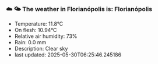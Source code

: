 ### ☁️ 🌤️  The weather in Florianópolis is: Florianópolis

- Temperature: 11.8°C
- On flesh: 10.94°C
- Relative air humidity: 73%
- Rain: 0.0 mm
- Description: Clear sky
- last updated: 2025-05-30T06:25:46.245186
